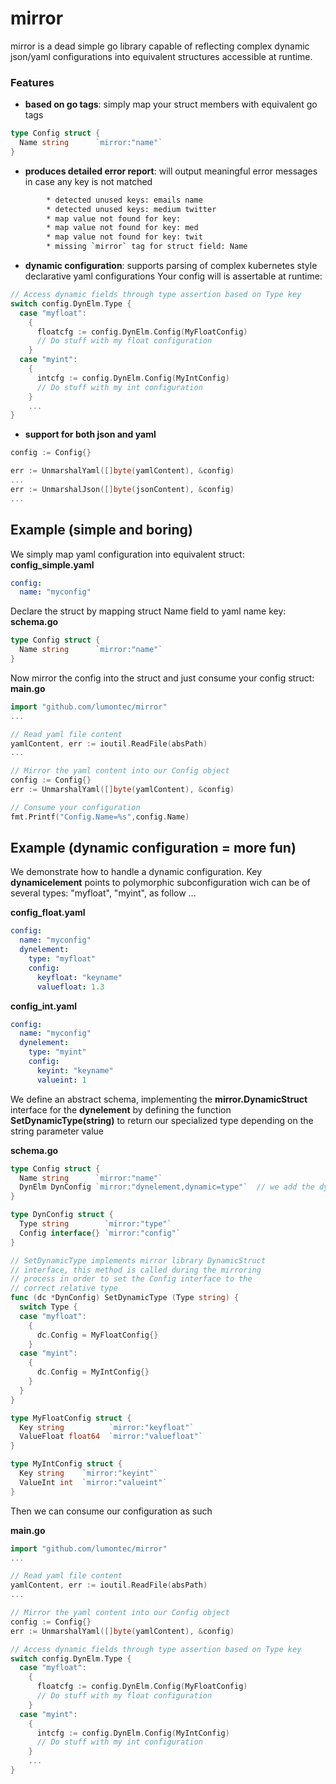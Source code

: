 # mirror

mirror is a dead simple go library capable of reflecting complex dynamic json/yaml configurations into equivalent structures accessible at runtime. 


### Features

* **based on go tags**: simply map your struct members with equivalent go tags 
```go
type Config struct {
  Name string      `mirror:"name"`
}
```

* **produces detailed error report**: will output meaningful error messages in case any key is not matched 
```bash
        * detected unused keys: emails name
        * detected unused keys: medium twitter
        * map value not found for key: 
        * map value not found for key: med
        * map value not found for key: twit
        * missing `mirror` tag for struct field: Name
```

* **dynamic configuration**: supports parsing of complex kubernetes style declarative yaml configurations
Your config will is assertable at runtime:
```go
// Access dynamic fields through type assertion based on Type key
switch config.DynElm.Type {
  case "myfloat": 
    {
      floatcfg := config.DynElm.Config(MyFloatConfig)
      // Do stuff with my float configuration
    }
  case "myint": 
    {
      intcfg := config.DynElm.Config(MyIntConfig)
      // Do stuff with my int configuration
    }
    ...
}
```
* **support for both json and yaml**
```go
config := Config{}

err := UnmarshalYaml([]byte(yamlContent), &config)
...
err := UnmarshalJson([]byte(jsonContent), &config)
...

```


## Example (simple and boring)

We simply map yaml configuration into equivalent struct:
**config_simple.yaml**
```yaml
config:
  name: "myconfig"
```

Declare the struct by mapping struct Name field to yaml name key:
**schema.go**
```go
type Config struct {
  Name string      `mirror:"name"`
}
```

Now mirror the config into the struct and just consume your config struct:
**main.go**
```go
import "github.com/lumontec/mirror"
...

// Read yaml file content 
yamlContent, err := ioutil.ReadFile(absPath)
...

// Mirror the yaml content into our Config object
config := Config{}
err := UnmarshalYaml([]byte(yamlContent), &config)

// Consume your configuration 
fmt.Printf("Config.Name=%s",config.Name)
```


## Example (dynamic configuration = more fun)

We demonstrate how to handle a dynamic configuration.
Key **dynamicelement** points to polymorphic subconfiguration wich can be of several types: "myfloat", "myint", as follow ...

**config_float.yaml**
```yaml
config:
  name: "myconfig"
  dynelement:
    type: "myfloat"
    config:
      keyfloat: "keyname" 
      valuefloat: 1.3 
```

**config_int.yaml**
```yaml
config:
  name: "myconfig"
  dynelement:
    type: "myint"
    config:
      keyint: "keyname" 
      valueint: 1 
```

We define an abstract schema, implementing the **mirror.DynamicStruct** interface for the **dynelement** by defining the function **SetDynamicType(string)** to return our specialized type depending on the string parameter value

**schema.go**
```go
type Config struct {
  Name string      `mirror:"name"`
  DynElm DynConfig `mirror:"dynelement,dynamic=type"`  // we add the dynamic selector, required by mirror library, sets selector key = type
}

type DynConfig struct {
  Type string        `mirror:"type"`
  Config interface{} `mirror:"config"`
}

// SetDynamicType implements mirror library DynamicStruct 
// interface, this method is called during the mirroring 
// process in order to set the Config interface to the 
// correct relative type
func (dc *DynConfig) SetDynamicType (Type string) {
  switch Type {
  case "myfloat": 
    {
      dc.Config = MyFloatConfig{}
    }
  case "myint": 
    {
      dc.Config = MyIntConfig{}
    }
  }
}

type MyFloatConfig struct {
  Key string          `mirror:"keyfloat"`
  ValueFloat float64  `mirror:"valuefloat"`
}

type MyIntConfig struct {
  Key string    `mirror:"keyint"`
  ValueInt int  `mirror:"valueint"`
}
```

Then we can consume our configuration as such

**main.go**
```go
import "github.com/lumontec/mirror"
...

// Read yaml file content 
yamlContent, err := ioutil.ReadFile(absPath)
...

// Mirror the yaml content into our Config object
config := Config{}
err := UnmarshalYaml([]byte(yamlContent), &config)

// Access dynamic fields through type assertion based on Type key
switch config.DynElm.Type {
  case "myfloat": 
    {
      floatcfg := config.DynElm.Config(MyFloatConfig)
      // Do stuff with my float configuration
    }
  case "myint": 
    {
      intcfg := config.DynElm.Config(MyIntConfig)
      // Do stuff with my int configuration
    }
    ...
}

```


